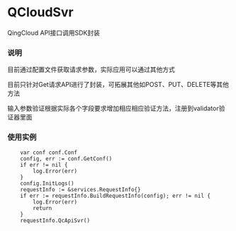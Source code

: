 # QCloudSvr 

QingCloud API接口调用SDK封装

### 说明
目前通过配置文件获取请求参数，实际应用可以通过其他方式

目前只针对Get请求API进行了封装，可拓展其他如POST、PUT、DELETE等其他方法

输入参数验证根据实际各个字段要求增加相应相应验证方法，注册到validator验证器里面

### 使用实例
```cassandraql
	var conf conf.Conf
	config, err := conf.GetConf()
	if err != nil {
		log.Error(err)
	}
	config.InitLogs()
	requestInfo := &services.RequestInfo{}
	if err := requestInfo.BuildRequestInfo(config); err != nil {
		log.Error(err)
		return
	}
	requestInfo.QcApiSvr()
```